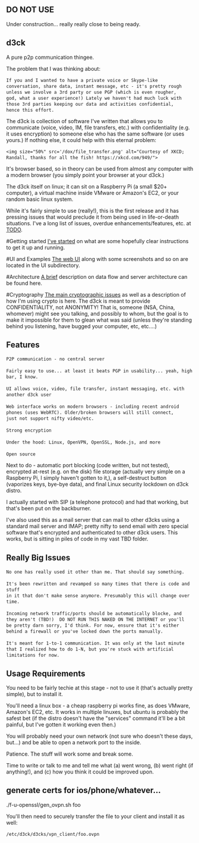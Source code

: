 DO NOT USE
----------

Under construction... really really close to being ready.


d3ck
----

A pure p2p communication thingee.

The problem that I was thinking about:

    If you and I wanted to have a private voice or Skype-like
    conversation, share data, instant message, etc - it's pretty rough
    unless we involve a 3rd party or use PGP (which is even rougher,
    god, what a user experience!) Lately we haven't had much luck with
    those 3rd parties keeping our data and activities confidential,
    hence this effort.

The d3ck is collection of software I've written that allows you to
communicate (voice, video, IM, file transfers, etc.) with confidentiality
(e.g. it uses encryption) to someone else who has the same software
(or uses yours.) If nothing else, it could help with this eternal problem:

    <img size="50%" src='/dox/file_transfer.png' alt="Courtesy of XKCD; Randall, thanks for all the fish! https://xkcd.com/949/">

It's browser based, so in theory can be used from almost any computer
with a modern browser (you simply point your browser at your d3ck.)

The d3ck itself on linux; it can sit on a Raspberry Pi (a small $20+
computer), a virtual machine inside VMware or Amazon's EC2, or your
random basic linux system.

While it's fairly simple to use (really!), this is the first release
and it has pressing issues that would preclude it from being used
in life-or-death situations. I've a long list of issues, overdue
enhancements/features, etc. at [TODO](/dox/TODO.md).

#Getting started
[I've started](/dox/install.md) on what are some hopefully clear
instructions to get it up and running.

#UI and Examples
[The web UI](/dox/UI.md) along with some screenshots and so on are
located in the UI subdirectory.

#Architecture
[A brief](/dox/architecture.md) description on data flow and server architecture
can be found here.

#Cryptography
[The main cryptographic issues](/dox/cryptography.md) as well as
a description of how I'm using crypto is here. The d3ck is meant to
provide CONFIDENTIALITY, not ANONYMITY!  That is, someone (NSA, China,
whomever) might see you talking, and possibly to whom, but the goal is
to make it impossible for them to glean what was said (unless they're
standing behind you listening, have bugged your computer, etc, etc....)

Features
--------

    P2P communication - no central server

    Fairly easy to use... at least it beats PGP in usability... yeah, high bar, I know.

    UI allows voice, video, file transfer, instant messaging, etc. with
    another d3ck user

    Web interface works on modern browsers - including recent android
    phones (uses WebRTC). Older/broken browsers will still connect,
    just not support nifty video/etc.

    Strong encryption

    Under the hood: Linux, OpenVPN, OpenSSL, Node.js, and more

    Open source

Next to do - automatic port blocking (code written, but not tested),
encrypted at-rest (e.g. on the disk) file storage (actually very simple on
a Raspberry Pi, I simply haven't gotten to it,), a self-destruct button
(vaporizes keys, bye-bye data), and final Linux security lockdown on
d3ck distro.

I actually started with SIP (a telephone protocol) and had that working,
but that's been put on the backburner.

I've also used this as a mail server that can mail to other d3cks using
a standard mail server and IMAP; pretty nifty to send email with zero 
special software that's encrypted and authenticated to other d3ck users.
This works, but is sitting in piles of code in my vast TBD folder.


Really Big Issues
------------------

    No one has really used it other than me. That should say something.

    It's been rewritten and revamped so many times that there is code and stuff
    in it that don't make sense anymore. Presumably this will change over time.

    Incoming network traffic/ports should be automatically blocke, and
    they aren't (TBD!)  DO NOT RUN THIS NAKED ON THE INTERNET or you'll
    be pretty darn sorry, I'd think. For now, ensure that it's either 
    behind a firewall or you've locked down the ports manually.

    It's meant for 1-to-1 communication. It was only at the last minute
    that I realized how to do 1-N, but you're stuck with artificial
    limitations for now.


Usage Requirements
------------------

You need to be fairly techie at this stage - not to use it (that's
actually pretty simple), but to install it.

You'll need a linux box - a cheap raspberry pi works fine, as does
VMware, Amazon's EC2, etc.  It works in multiple linuxes, but ubuntu
is probably the safest bet (if the distro doesn't have the "services"
command it'll be a bit painful, but I've gotten it working even then.)

You will probably need your own network (not sure who doesn't these days,
but...) and be able to open a network port to the inside.

Patience. The stuff will work some and break some.

Time to write or talk to me and tell me what (a) went wrong, (b) went
right (if anything!), and (c) how you think it could be improved upon.



generate certs for ios/phone/whatever...
----------------------------------------

   ./f-u-openssl/gen_ovpn.sh foo

You'll then need to securely transfer the file to your client and install it as well:


    /etc/d3ck/d3cks/vpn_client/foo.ovpn

